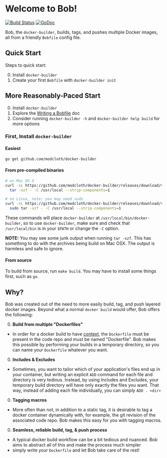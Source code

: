 # Welcome to Bob!

[![Build Status](https://travis-ci.org/modcloth/docker-builder.svg?branch=master)](https://travis-ci.org/modcloth/docker-builder)
[![GoDoc](https://godoc.org/github.com/modcloth/docker-builder?status.png)](https://godoc.org/github.com/modcloth/docker-builder)

Bob, the `docker-builder`, builds, tags, and pushes multiple Docker images, all
from a friendly `Bobfile` config file.

## Quick Start

Steps to quick start:

0. Install `docker-builder`
0. Create your first `Bobfile` with `docker-builder init`

## More Reasonably-Paced Start
0. Install `docker-builder`
0. Explore the [Writing a Bobfile](docs/writing-a-bobfile.md) doc
0. Consider running `docker-builder -h` and `docker-builder help build` for more
   options

### First, Install `docker-builder`

#### Easiest

```bash
go get github.com/modcloth/docker-builder
```

#### From pre-compiled binaries

```bash
# on Mac OS X
curl -sL https://github.com/modcloth/docker-builder/releases/download/v0.3.0/docker-builder-v0.3.0-darwin-amd64.tar.gz | \
  tar -xzf - -C /usr/local --strip-components=1

# on Linux, note: you may need sudo
curl -sL https://github.com/modcloth/docker-builder/releases/download/v0.3.0/docker-builder-v0.3.0-linux-amd64.tar.gz | \
  sudo tar -xzf - -C /usr/local --strip-components=1
```

These commands will place `docker-builder` at
`/usr/local/bin/docker-builder`, so to use `docker-builder`, make sure
and check that `/usr/local/bin` is in your `$PATH` or change the `-C`
option.

**NOTE:** You may see some junk output when running `tar -xzf`.  This
has something to do with the archives being build on Mac OSX.  The
output is harmless and safe to ignore.

#### From source

To build from source, run `make build`.  You may have to install some
things first, such as `go`.


## Why?

Bob was created out of the need to more easily build, tag, and push
layered docker images.  Beyond what a normal `docker build` would offer,
Bob offers the following:

0. **Build from multiple "Dockerfiles"**
  - In order for a docker build to have
    [context](http://docs.docker.io/reference/builder/), the
`Dockerfile` must be present in the code repo and must be named
"Dockerfile".  Bob makes this possible by performing your builds in a
temporary directory, so you can name your `Dockerfile` whatever you
want.

0. **Includes &amp; Excludes**
  - Sometimes, you want to tailor which of your application's files end
    up in your container, but writing an explicit `ADD` command for each
file and directory is very tedious.  Instead, by using Includes and
Excludes, your temporary build directory will have only exactly the
files you want.  That way, instead of adding each file individually, you
can simply `ADD . <dir>`

0. **Tagging macros**
  - More often than not, in addition to a static tag, it is desirable to
    tag a docker container dynamically with, for example, the git
revision of the associated code repo.  Bob makes this easy for you with
tagging macros.

0. **Seamless, reliable build, tag, &amp; push process**
  - A typical docker build workflow can be a bit tedious and nuanced.
    Bob aims to abstract all of this and make the process much simpler
  - simply write your `Dockerfile` and let Bob take care of the rest!
